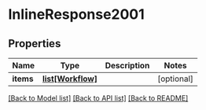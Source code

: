 # InlineResponse2001

## Properties
Name | Type | Description | Notes
------------ | ------------- | ------------- | -------------
**items** | [**list[Workflow]**](Workflow.md) |  | [optional] 

[[Back to Model list]](../README.md#documentation-for-models) [[Back to API list]](../README.md#documentation-for-api-endpoints) [[Back to README]](../README.md)

